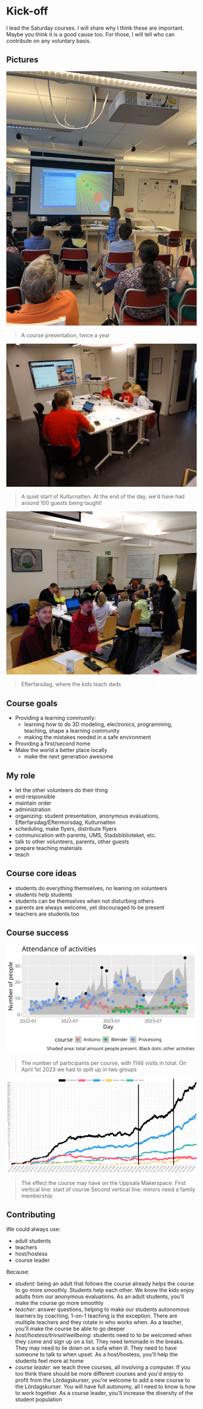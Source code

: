 # Kick-off

I lead the Saturday courses.
I will share why I think these are important.
Maybe you think it is a good cause too.
For those, I will tell who can contribute on any voluntary basis.

## Pictures

![A course presentation, twice a year](IMG_3005.JPEG)

> A course presentation, twice a year

![A quiet start of Kulturnatten](kulturnatten.jpg)

> A quiet start of Kulturnatten.
> At the end of the day, we'd have had around 100 guests being taught!

![Efterfarsdag, where the kids teach dads](efterfarsdag.jpg)

> Efterfarsdag, where the kids teach dads

## Course goals

- Providing a learning community:
    - learning how to do 3D modeling, electronics, programming, teaching, shape a learning community
    - making the mistakes needed in a safe environment
- Providing a first/second home
- Make the world a better place locally
    - make the next generation awesome

## My role

- let the other volunteers do their thing
- end responsible
- maintain order
- administration
- organizing: student presentation, anonymous evaluations, Efterfarsdag/Eftermorsdag, Kulturnatten
- scheduling, make flyers, distribute flyers
- communication with parents, UMS, Stadsbiblioteket, etc.
- talk to other volunteers, parents, other guests
- prepare teaching materials
- teach

## Course core ideas

- students do everything themselves, no leaning on volunteers
- students help students
- students can be themselves when not disturbing others
- parents are always welcome, yet discouraged to be present
- teachers are students too

## Course success

![The number of participants per course](n_per_day_per_course.png)

> The number of participants per course, with 1146 visits in total.
> On April 1st 2023 we had to split up in two groups

![The effect the course may have on the Uppsala Makerspace](medlemmar_and_loerdagskurs.png)

> The effect the course may have on the Uppsala Makerspace.
> First vertical line: start of course
> Second vertical line: minors need a family membership

## Contributing

We could always use:

- adult students
- teachers
- host/hostess
- course leader

Because:

- *student*: being an adult that follows the course already helps the course to go more smoothly. Students help each other.
  We know the kids enjoy adults from our anonymous evaluations. As an adult students, you'll make the course go more smoothly
- *teacher*: answer questions, helping to make our students autonomous learners by coaching, 1-on-1 teaching is the exception. There are
  multiple teachers and they rotate in who works when.
  As a teacher, you'll make the course be able to go deeper
- *host/hostess/trivsel/wellbeing*: students need to to be welcomed when they come and sign up on a list. They need lemonade in the breaks.
  They may need to lie down on a sofa when ill. They need to have someone to talk to when upset. As a host/hostess, you'll help the students feel more at home
- *course leader*: we teach three courses, all involving a computer. If you too think there should be more different courses
  and you'd enjoy to profit from the Lördagskurser, you're welcome to add a new course to the Lördagskurser.
  You will have full autonomy, all I need to know is how to work together.
  As a course leader, you'll increase the diversity of the student population
  
